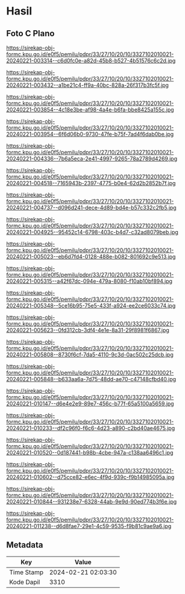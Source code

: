 # Hasil

## Foto C Plano

https://sirekap-obj-formc.kpu.go.id/e0f5/pemilu/pdpr/33/27/10/20/10/3327102010021-20240221-003314--c6d0fc0e-a82d-45b8-b527-4b51576c6c2d.jpg

https://sirekap-obj-formc.kpu.go.id/e0f5/pemilu/pdpr/33/27/10/20/10/3327102010021-20240221-003432--a1be21c4-ff9a-40bc-828a-26f317b3fc5f.jpg

https://sirekap-obj-formc.kpu.go.id/e0f5/pemilu/pdpr/33/27/10/20/10/3327102010021-20240221-003854--4c18e3be-af98-4a4e-b6fa-bbe8425a155c.jpg

https://sirekap-obj-formc.kpu.go.id/e0f5/pemilu/pdpr/33/27/10/20/10/3327102010021-20240221-003954--6f6d06b0-9730-47fe-b75f-7ad4f6dab0be.jpg

https://sirekap-obj-formc.kpu.go.id/e0f5/pemilu/pdpr/33/27/10/20/10/3327102010021-20240221-004336--7b6a5eca-2e41-4997-9265-78a2789d4269.jpg

https://sirekap-obj-formc.kpu.go.id/e0f5/pemilu/pdpr/33/27/10/20/10/3327102010021-20240221-004518--7165943b-2397-4775-b0e4-62d2b2852b7f.jpg

https://sirekap-obj-formc.kpu.go.id/e0f5/pemilu/pdpr/33/27/10/20/10/3327102010021-20240221-004737--d096d241-dece-4d89-bd4e-b57c332c2fb5.jpg

https://sirekap-obj-formc.kpu.go.id/e0f5/pemilu/pdpr/33/27/10/20/10/3327102010021-20240221-004925--95452c14-6798-403c-b4d7-c32ad8079beb.jpg

https://sirekap-obj-formc.kpu.go.id/e0f5/pemilu/pdpr/33/27/10/20/10/3327102010021-20240221-005023--eb6d7fd4-0128-488e-b082-801692c9e513.jpg

https://sirekap-obj-formc.kpu.go.id/e0f5/pemilu/pdpr/33/27/10/20/10/3327102010021-20240221-005315--a42f67dc-094e-479a-8080-f10ab10bf894.jpg

https://sirekap-obj-formc.kpu.go.id/e0f5/pemilu/pdpr/33/27/10/20/10/3327102010021-20240221-005348--5ce16b95-75e5-433f-a924-ee2ce6033c74.jpg

https://sirekap-obj-formc.kpu.go.id/e0f5/pemilu/pdpr/33/27/10/20/10/3327102010021-20240221-005623--0fd312cb-3df4-4e1e-8a31-29f8981f6867.jpg

https://sirekap-obj-formc.kpu.go.id/e0f5/pemilu/pdpr/33/27/10/20/10/3327102010021-20240221-005808--8730f6cf-7da5-4110-9c3d-0ac502c25dcb.jpg

https://sirekap-obj-formc.kpu.go.id/e0f5/pemilu/pdpr/33/27/10/20/10/3327102010021-20240221-005848--b633aa6a-7d75-48dd-ae70-c47148cfbd40.jpg

https://sirekap-obj-formc.kpu.go.id/e0f5/pemilu/pdpr/33/27/10/20/10/3327102010021-20240221-010147--d6e4e2e9-89e7-456c-b77f-65a5100a5659.jpg

https://sirekap-obj-formc.kpu.go.id/e0f5/pemilu/pdpr/33/27/10/20/10/3327102010021-20240221-010233--df2c96f0-f6c6-4d23-a890-c2bd40ae4675.jpg

https://sirekap-obj-formc.kpu.go.id/e0f5/pemilu/pdpr/33/27/10/20/10/3327102010021-20240221-010520--0d187441-b98b-4cbe-947a-c138aa6496c1.jpg

https://sirekap-obj-formc.kpu.go.id/e0f5/pemilu/pdpr/33/27/10/20/10/3327102010021-20240221-010602--d75cce82-e6ec-4f9d-939c-f9b14985095a.jpg

https://sirekap-obj-formc.kpu.go.id/e0f5/pemilu/pdpr/33/27/10/20/10/3327102010021-20240221-010844--931238e7-6328-44ab-9e9d-90ed774b3f6e.jpg

https://sirekap-obj-formc.kpu.go.id/e0f5/pemilu/pdpr/33/27/10/20/10/3327102010021-20240221-011238--d6d8fae7-29e1-4c59-9535-f9b81c9ae9a6.jpg


## Metadata

| Key        | Value               |
| ---------- | ------------------- |
| Time Stamp | 2024-02-21 02:03:30 |
| Kode Dapil | 3310                |



